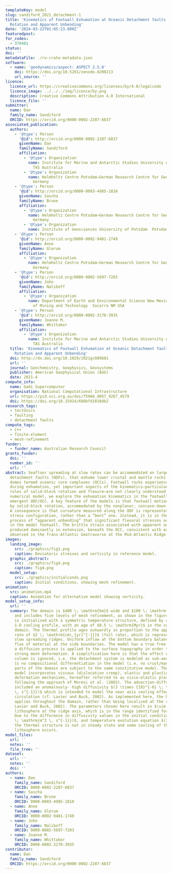 ```yaml
---
templateKey: model
slug: sandiford_2021_detachment-1
title: 'Kinematics of Footwall Exhumation at Oceanic Detachment faults: Solid‐Block
  Rotation and Apparent Unbending'
date: '2024-03-22T01:05:23.000Z'
featuredpost:
for_codes:
  - 370401
status:
doi: ''
metadataFile: ./ro-crate-metadata.json
software:
  - name: 'geodynamics/aspect: ASPECT 2.5.0'
    doi: https://doi.org/10.5281/zenodo.8200213
    url_source: ''
licence:
  licence_url: https://creativecommons.org/licenses/by/4.0/legalcode
  licence_image: ../../../img/licence/by.png
  description: Creative Commons Attribution 4.0 International
  licence_file: ''
submitter:
  name: Dan
  family_name: Sandiford
  ORCID: https://orcid.org/0000-0002-2207-6837
associated_publication:
  authors:
    - '@type': Person
      '@id': http://orcid.org/0000-0002-2207-6837
      givenName: Dan
      familyName: Sandiford
      affiliation:
        - '@type': Organization
          name: Institute for Marine and Antarctic Studies University of Tasmania  Hobart
            TAS Australia
        - '@type': Organization
          name: Helmholtz Centre Potsdam—German Research Centre for Geosciences (GFZ)  Potsdam
            Germany
    - '@type': Person
      '@id': http://orcid.org/0000-0003-4985-1810
      givenName: Sascha
      familyName: Brune
      affiliation:
        - '@type': Organization
          name: Helmholtz Centre Potsdam—German Research Centre for Geosciences (GFZ)  Potsdam
            Germany
        - '@type': Organization
          name: Institute of Geosciences University of Potsdam  Potsdam Germany
    - '@type': Person
      '@id': http://orcid.org/0000-0002-9481-1749
      givenName: Anne
      familyName: Glerum
      affiliation:
        - '@type': Organization
          name: Helmholtz Centre Potsdam—German Research Centre for Geosciences (GFZ)  Potsdam
            Germany
    - '@type': Person
      '@id': http://orcid.org/0000-0002-5697-7203
      givenName: John
      familyName: Naliboff
      affiliation:
        - '@type': Organization
          name: Department of Earth and Environmental Science New Mexico Institute
            of Mining and Technology  Socorro NM USA
    - '@type': Person
      '@id': http://orcid.org/0000-0002-3170-3935
      givenName: Joanne M.
      familyName: Whittaker
      affiliation:
        - '@type': Organization
          name: Institute for Marine and Antarctic Studies University of Tasmania  Hobart
            TAS Australia
  title: 'Kinematics of Footwall Exhumation at Oceanic Detachment faults: Solid‐Block
    Rotation and Apparent Unbending'
  doi: http://dx.doi.org/10.1029/2021gc009681
  url: ''
  journal: Geochemistry, Geophysics, Geosystems
  publisher: American Geophysical Union (AGU)
  date: 2021-4
compute_info:
  name: Gadi Supercomputer
  organisation: National Computational Infrastructure
  url: https://pid.nci.org.au/doi/f5966_0057_9267_4579
  doi: https://doi.org/10.25914/608bfd1838db2
research_tags:
  - tectonics
  - faulting
  - detachment faults
compute_tags:
  - C++
  - finite-element
  - mesh-refinement
funder:
  - funder_name: Australian Research Council
grants_funder:
  doi: ''
  number_id: ''
  url: ''
abstract: Seafloor spreading at slow rates can be accommodated on large‐offset oceanic
  detachment faults (ODFs), that exhume lower crustal and mantle rocks in footwall
  domes termed oceanic core complexes (OCCs). Footwall rocks experience large rotation
  during exhumation, yet important aspects of the kinematics—particularly the relative
  roles of solid‐block rotation and flexure—are not clearly understood. Using a high‐resolution
  numerical model, we explore the exhumation kinematics in the footwall beneath an
  emergent ODF/OCC. A key feature of the models is that footwall motion is dominated
  by solid‐block rotation, accommodated by the nonplanar, concave‐down fault interface.
  A consequence is that curvature measured along the ODF is representative of a neutral
  stress configuration, rather than a “bent” one. Instead, it is in the subsequent
  process of “apparent unbending” that significant flexural stresses are developed
  in the model footwall. The brittle strain associated with apparent unbending is
  produced dominantly in extension, beneath the OCC, consistent with earthquake clustering
  observed in the Trans‐Atlantic Geotraverse at the Mid‐Atlantic Ridge.
images:
  landing_image:
    src: ./graphics/fig1.png
    caption: Deviatoric stresses and vorticity in reference model.
  graphic_abstract:
    src: ./graphics/fig4.png
    caption: fig4.png
  model_setup:
    src: ./graphics/initialconds.png
    caption: Initial conditions, showing mesh refinement.
animation:
  src: animation.mp4
  caption: Animation for alternative model showing vorticity.
model_setup_info:
  url: ''
  summary: The domain is $400 \; \mathrm{km}$ wide and $100 \; \mathrm{km}$ deep,
    and includes five levels of mesh refinement, as shown in the figure. The model
    is initialised with a symmetric temperature structure, defined by a transient
    1-D cooling profile, with an age of $0.5 \; \mathrm{Myr}$ in the center of the
    domain. The thermal profile ages outwardly in proportion to the applied spreading
    rate of $2 \; \mathrm{cm\,{yr}^{-1}}$ (full rate), which is representative for
    slow spreading ridges. Uniform inflow at the bottom boundary balances the outward
    flux of material at the side boundaries. The model has a true free surface, and
    a diffusion process is applied to the surface topography in order to counteract
    strong mesh deformation. A simplification here is that the effect of the water
    column is ignored, i.e. the detachment system is modeled as sub-aerial. There
    is no compositional differentiation in the model (i.e. no crust/mantle) and all
    parts of the domain are subject to the same constitutive model. The constitutive
    model incorporates viscous (dislocation creep), elastic and plastic (pseudo-brittle)
    deformation mechanisms, hereafter referred to as visco-elastic plastic (VEP) rheology,
    following the approach of Moresi et al. (2003). The advection-diffusion equation
    included an anomalously- high diffusivity $(3 \times {10}^{-6} \; \mathrm{m^2
    \, s^{-1}})$ which is intended to model the near axis cooling effect of hydrothermal
    circulation (cf. Lavier and Buck, 2002). As implemented here, the higher diffusivity
    applies throughout the domain, rather than being localized at the ridge (as in
    Lavier and Buck, 2002). The parameters chosen here result in $\sim 10 \; \mathrm{km}$
    lithosphere at the ridge axis, which is in the range identified for ODF development.
    Due to the difference in diffusivity values in the initial conditions $({10}^{-6}
    \; \mathrm{m^2 \, s^{-1}})$, and temperature evolution equation $(3 \times {10}^{-6})$,
    the thermal structure is not in steady state and some cooling of the off-axis
    lithosphere occurs.
model_files:
  url: ''
  notes: ''
  file_tree: ''
dataset:
  url: ''
  notes: ''
  doi: ''
authors:
  - name: Dan
    family_name: Sandiford
    ORCID: 0000-0002-2207-6837
  - name: Sascha
    family_name: Brune
    ORCID: 0000-0003-4985-1810
  - name: Anne
    family_name: Glerum
    ORCID: 0000-0002-9481-1749
  - name: John
    family_name: Naliboff
    ORCID: 0000-0002-5697-7203
  - name: Joanne M.
    family_name: Whittaker
    ORCID: 0000-0002-3170-3935
contributor:
  name: Dan
  family_name: Sandiford
  ORCID: https://orcid.org/0000-0002-2207-6837
---
```

